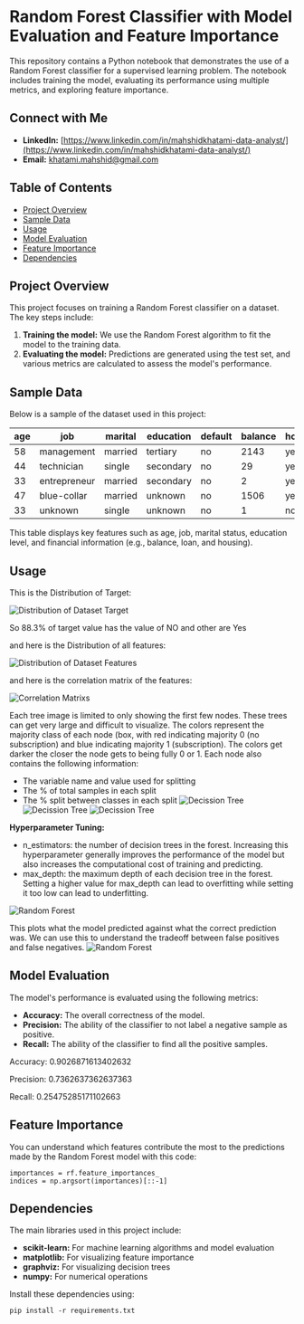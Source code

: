 # Random Forest Classifier with Model Evaluation and Feature Importance

This repository contains a Python notebook that demonstrates the use of a Random Forest classifier for a supervised learning problem. The notebook includes training the model, evaluating its performance using multiple metrics, and exploring feature importance.

## Connect with Me

- **LinkedIn:** [https://www.linkedin.com/in/mahshidkhatami-data-analyst/](https://www.linkedin.com/in/mahshidkhatami-data-analyst/)
- **Email:** [khatami.mahshid@gmail.com](mailto:khatami.mahshid@gmail.com)


## Table of Contents

- [Project Overview](#project-overview)
- [Sample Data](#Sample_Data)
- [Usage](#usage)
- [Model Evaluation](#model-evaluation)
- [Feature Importance](#feature-importance)
- [Dependencies](#dependencies)


## Project Overview
This project focuses on training a Random Forest classifier on a dataset. The key steps include:

1. **Training the model:** We use the Random Forest algorithm to fit the model to the training data.
2. **Evaluating the model:** Predictions are generated using the test set, and various metrics are calculated to assess the model's performance.


## Sample Data

Below is a sample of the dataset used in this project:

| age | job         | marital  | education | default | balance | housing | loan | contact  | day | month | duration | campaign | pdays | previous | poutcome | y  |
|-----|-------------|----------|-----------|---------|---------|---------|------|----------|-----|-------|----------|----------|-------|----------|----------|----|
| 58  | management  | married  | tertiary  | no      | 2143    | yes     | no   | unknown  | 5   | may   | 261      | 1        | -1    | 0        | unknown  | no |
| 44  | technician  | single   | secondary | no      | 29      | yes     | no   | unknown  | 5   | may   | 151      | 1        | -1    | 0        | unknown  | no |
| 33  | entrepreneur| married  | secondary | no      | 2       | yes     | yes  | unknown  | 5   | may   | 76       | 1        | -1    | 0        | unknown  | no |
| 47  | blue-collar | married  | unknown   | no      | 1506    | yes     | no   | unknown  | 5   | may   | 92       | 1        | -1    | 0        | unknown  | no |
| 33  | unknown     | single   | unknown   | no      | 1       | no      | no   | unknown  | 5   | may   | 198      | 1        | -1    | 0        | unknown  | no |

This table displays key features such as age, job, marital status, education level, and financial information (e.g., balance, loan, and housing).

## Usage
This is the Distribution of Target:

![Distribution of Dataset Target](Fig/Distribution_target.png)

So 88.3% of target value has the value of NO and other are Yes

and here is the Distribution of all features:

![Distribution of Dataset Features](Fig/dist_features.png)

and here is the correlation matrix of the features:

![Correlation Matrixs](Fig/corr.png)


Each tree image is limited to only showing the first few nodes. These trees can get very large and difficult to visualize. The colors represent the majority class of each node (box, with red indicating majority 0 (no subscription) and blue indicating majority 1 (subscription). The colors get darker the closer the node gets to being fully 0 or 1. Each node also contains the following information:

- The variable name and value used for splitting
- The % of total samples in each split
- The % split between classes in each split
![Decission Tree](Fig/DT.png)
![Decission Tree](Fig/DT1.png)
![Decission Tree](Fig/DT2.png)

**Hyperparameter Tuning:**
- n_estimators: the number of decision trees in the forest. Increasing this hyperparameter generally improves the performance of the model but also increases the computational cost of training and predicting.
- max_depth: the maximum depth of each decision tree in the forest. Setting a higher value for max_depth can lead to overfitting while setting it too low can lead to underfitting.

![Random Forest](Fig/RF.png)

This plots what the model predicted against what the correct prediction was. We can use this to understand the tradeoff between false positives and false negatives.
![Random Forest](Fig/confussion_matrix.png)

## Model Evaluation
The model's performance is evaluated using the following metrics:

- **Accuracy:** The overall correctness of the model.
- **Precision:** The ability of the classifier to not label a negative sample as positive.
- **Recall:** The ability of the classifier to find all the positive samples.

Accuracy: 0.9026871613402632

Precision: 0.7362637362637363

Recall: 0.25475285171102663

## Feature Importance
You can understand which features contribute the most to the predictions made by the Random Forest model with this code:

```
importances = rf.feature_importances_
indices = np.argsort(importances)[::-1]
```

## Dependencies
The main libraries used in this project include:

- **scikit-learn:** For machine learning algorithms and model evaluation
- **matplotlib:** For visualizing feature importance
- **graphviz:** For visualizing decision trees
- **numpy:** For numerical operations

Install these dependencies using:

```
pip install -r requirements.txt
```